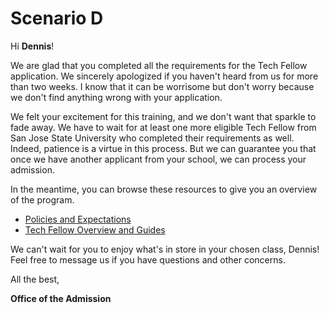 # Scenario D

Hi **Dennis**!

We are glad that you completed all the requirements for the Tech Fellow application. We sincerely apologized if you haven't heard from us for more than two weeks. I know that it can be worrisome but don't worry because we don't find anything wrong with your application.

We felt your excitement for this training, and we don't want that sparkle to fade away. We have to wait for at least one more eligible Tech Fellow from San Jose State University who completed their requirements as well. Indeed, patience is a virtue in this process. But we can guarantee you that once we have another applicant from your school, we can process your admission.

In the meantime, you can browse these resources to give you an overview of the program. 

* [Policies and Expectations](https://courses.codepath.com/snippets/cybersecurity_university/course_overview#heading-course-policies)
* [Tech Fellow Overview and Guides](https://github.com/wnbrtjms/Round2TaskAdmission/blob/main/TechFellowGuides)

We can't wait for you to enjoy what's in store in your chosen class, Dennis! Feel free to message us if you have questions and other concerns.


All the best,

**Office of the Admission**
